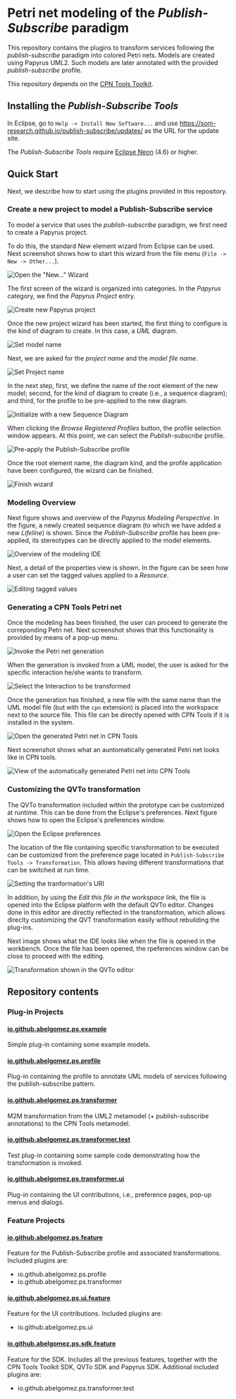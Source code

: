 # Petri net modeling of the *Publish-Subscribe* paradigm

This repository contains the plugins to transform services following the *publish-subscribe* paradigm into colored Petri nets. Models are created using Papyrus UML2. Such models are later  annotated with the provided *publish-subscribe* profile.

This repository depends on the [CPN Tools Toolkit](https://github.com/SOM-Research/cpntools.toolkit).

## Installing the *Publish-Subscribe Tools*

In Eclipse, go to `Help -> Install New Software...` and use https://som-research.github.io/publish-subscribe/updates/ as the URL for the update site.

The *Publish-Subscribe Tools* require [Eclipse Neon](https://eclipse.org/neon/) (4.6) or higher. 

## Quick Start

Next, we describe how to start using the plugins provided in this repository.

### Create a new project to model a Publish-Subscribe service

To model a service that uses the *publish-subscribe* paradigm, we first need to create a Papyrus project.

To do this, the standard *New* element wizard from Eclipse can be used. Next screenshot shows how to start this wizard from the file menu (`File -> New -> Other...`).

![Open the "New..." Wizard](docs/images/00-wizard-new.png)

The first screen of the wizard is organized into categories. In the *Papyrus* category, we find the *Papyrus Project* entry.

![Create new Papyrus project](docs/images/01-new-papyrus-project.png)

Once the new project wizard has been started, the first thing to configure is the kind of diagram to create. In this case, a *UML* diagram.

![Set model name](docs/images/02-new-uml-model.png)

Next, we are asked for the *project name* and the *model file name*.

![Set Project name](docs/images/03-new-papyrus-project-name.png)

In the next step, first, we define the name of the root element of the new model; second, for the kind of diagram to create (i.e., a sequence diagram); and third, for the profile to be pre-applied to the new diagram.

![Initialize with a new Sequence Diagram](docs/images/04-new-sequence-diagram.png)

When clicking the *Browse Registered Profiles* button, the profile selection window appears. At this point, we can select the *Publish-subscribe* profile.

![Pre-apply the Publish-Subscribe profile](docs/images/05-apply-publish-subscribe.png)

Once the root element name, the diagram kind, and the profile application have been configured, the wizard can be finished.

![Finish wizard](docs/images/06-finish-wizard.png)

### Modeling Overview

Next figure shows and overview of the *Papyrus Modeling Perspective*. In the figure, a newly created sequence diagram (to which we have added a new *Lifeline*) is shown. Since the *Publish-Subscribe* profile has been pre-applied, its stereotypes can be directly applied to the model elements.

![Overview of the modeling IDE](docs/images/07-ide-overview.png)

Next, a detail of the properties view is shown. In the figure can be seen how a user can set the tagged values applied to a *Resource*.

![Editing tagged values](docs/images/08-profile-application-detail.png)

### Generating a CPN Tools Petri net

Once the modeling has been finished, the user can proceed to generate the correponding Petri net. Next screenshot shows that this functionality is provided by means of a pop-up menu.

![Invoke the Petri net generation](docs/images/09-invoke-generation.png)

When the generation is invoked from a UML model, the user is asked for the specific interaction he/she wants to transform.

![Select the Interaction to be transformed](docs/images/10-select-interaction.png)

Once the generation has finished, a new file with the same name than the UML model file (but with the `cpn` extension) is placed into the workspace next to the source file. This file can be directly opened with CPN Tools if it is installed in the system.

![Open the generated Petri net in CPN Tools](docs/images/11-open-net.png)

Next screenshot shows what an auntomatically generated Petri net looks like in CPN tools.

![View of the automatically generated Petri net into CPN Tools](docs/images/12-net-preview.png)

### Customizing the QVTo transformation

The QVTo transformation included within the prototype can be customized at runtime. This can be done from the Eclipse's preferences. Next figure shows how to open the Eclipse's preferences window.

![Open the Eclipse preferences](docs/images/13-open-preferences.png)

The location of the file containing specific transformation to be executed can be customized from the preference page located in `Publish-Subscribe Tools -> Transformation`. This allows having different transformations that can be switched at run time.

![Setting the tranformation's URI](docs/images/14-uri-preferences.png)

In addition, by using the *Edit this file in the workspace* link, the file is opened into the Eclipse platform with the default QVTo editor. Changes done in this editor are directly reflected in the transformation, which allows direclty customizing the QVT transformation easily without rebuilding the plug-ins.

Next image shows what the IDE looks like when the file is opened in the workbench. Once the file has been opened, the rpeferences window can be close to proceed with the editing.

![Transformation shown in the QVTo editor](docs/images/15-edit-transformation.png)

## Repository contents

### Plug-in Projects

#### [io.github.abelgomez.ps.example](plugins/io.github.abelgomez.ps.example)

Simple plug-in containing some example models.

#### [io.github.abelgomez.ps.profile](plugins/io.github.abelgomez.ps.profile)

Plug-in containing the profile to annotate UML models of services following the publish-subscribe pattern.

#### [io.github.abelgomez.ps.transformer](plugins/io.github.abelgomez.ps.transformer)

M2M transformation from the UML2 metamodel (+ publish-subscribe annotations) to the CPN Tools metamodel.

#### [io.github.abelgomez.ps.transformer.test](plugins/io.github.abelgomez.ps.transformer.test)

Test plug-in containing some sample code demonstrating how the transformation is invoked.

#### [io.github.abelgomez.ps.transformer.ui](plugins/io.github.abelgomez.ps.transformer.ui)

Plug-in containing the UI contributions, i.e., preference pages, pop-up menus and dialogs.

### Feature Projects

#### [io.github.abelgomez.ps.feature](features/io.github.abelgomez.ps.feature)

Feature for the Publish-Subscribe profile and associated transformations. Included plugins are:

* io.github.abelgomez.ps.profile
* io.github.abelgomez.ps.transformer

#### [io.github.abelgomez.ps.ui.feature](features/io.github.abelgomez.ps.ui.feature)

Feature for the UI contributions. Included plugins are:

* io.github.abelgomez.ps.ui

#### [io.github.abelgomez.ps.sdk.feature](features/io.github.abelgomez.ps.sdk.feature)

Feature for the SDK. Includes all the previous features, together with the CPN Tools Toolkit SDK, QVTo SDK and Papyrus SDK. Additional included plugins are:

* io.github.abelgomez.ps.transformer.test
